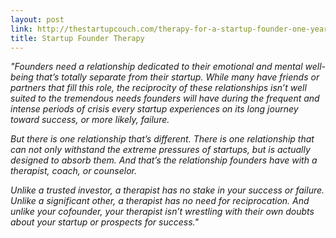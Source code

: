 ```yaml
---
layout: post
link: http://thestartupcouch.com/therapy-for-a-startup-founder-one-year-in/
title: Startup Founder Therapy
---
```


*"Founders need a relationship dedicated to their emotional and mental well-being that’s totally separate from their startup. While many have friends or partners that fill this role, the reciprocity of these relationships isn’t well suited to the tremendous needs founders will have during the frequent and intense periods of crisis every startup experiences on its long journey toward success, or more likely, failure.*

*But there is one relationship that’s different. There is one relationship that can not only withstand the extreme pressures of startups, but is actually designed to absorb them. And that’s the relationship founders have with a therapist, coach, or counselor.*

*Unlike a trusted investor, a therapist has no stake in your success or failure. Unlike a significant other, a therapist has no need for reciprocation. And unlike your cofounder, your therapist isn’t wrestling with their own doubts about your startup or prospects for success."*
